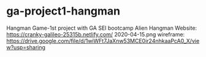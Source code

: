 # ga-project1-hangman
Hangman Game-1st project with GA SEI bootcamp
Alien Hangman Website: https://cranky-galileo-25315b.netlify.com/
2020-04-15.png
wireframe: https://drive.google.com/file/d/1wiWFt7JaXnw53MCE0ir24nhkaaPcA0_X/view?usp=sharing
